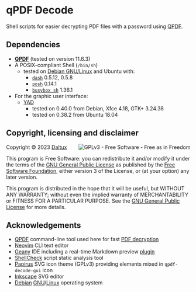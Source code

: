
# qPDF Decode

Shell scripts for easier decrypting PDF files with a password using
[QPDF](https://qpdf.sourceforge.io/).

## Dependencies

- **[QPDF](https://qpdf.sourceforge.io/)** (tested on version 11.6.3)
- A POSIX-compliant Shell (`/bin/sh`)
	- tested on [Debian GNU/Linux](https://debian.org) and Ubuntu with:
		- [`dash`](https://manpages.debian.org/testing/dash/dash.1.en.html) 0.5.12, 0.5.8
		- [`posh`](https://manpages.debian.org/testing/posh/posh.1.en.html) 0.14.1
		- [`busybox sh`](http://www.busybox.net) 1.36.1
- For the graphic user interface:
	- [YAD](https://github.com/v1cont/yad)
		- tested on 0.40.0 from Debian, Xfce 4.18, GTK+ 3.24.38
		- tested on 0.38.2 from Ubuntu 18.04

## Copyright, licensing and disclaimer

[<img align="right" alt="GPLv3 - Free Software - Free as in Freedom"
title="GNU General Public License, version 3"
src="https://www.gnu.org/graphics/gplv3-with-text-136x68.png">](LICENSE.md)

Copyright © 2023 [Daltux](https://daltux.net)

This program is Free Software: you can redistribute it and/or modify
it under the terms of the [GNU General Public License](LICENSE.md) as
published by the [Free Software Foundation](https://fsf.org), either
version 3 of the License, or (at your option) any later version.

This program is distributed in the hope that it will be useful,
but WITHOUT ANY WARRANTY; without even the implied warranty of
MERCHANTABILITY or FITNESS FOR A PARTICULAR PURPOSE. See the
[GNU General Public License](LICENSE.md) for more details.

## Acknowledgements

- [QPDF](https://qpdf.sourceforge.io/) command-line tool used here for fast [PDF decryption](https://qpdf.readthedocs.io/en/stable/cli.html#option-decrypt)
- [Neovim](https://neovim.io/) CLI text editor
- [Geany](https://geany.org/) IDE including a real-time Markdown preview [plugin](http://plugins.geany.org)
- [ShellCheck](https://shellcheck.net/) script static analysis tool
- [Papirus](https://git.io/papirus-icon-theme) SVG icon theme (GPLv3) providing elements mixed in `qpdf-decode-gui` icon
- [Inkscape](https://inkscape.org/) SVG editor
- [Debian](https://debian.org/) [GNU](https://gnu.org)/[Linux](https://kernel.org/linux.html) operating system
